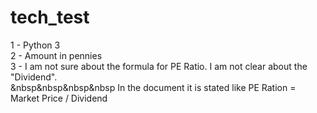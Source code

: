 # tech_test
1 - Python 3  
2 - Amount in pennies  
3 - I am not sure about the formula for PE Ratio. I am not clear about the "Dividend".  
&nbsp&nbsp&nbsp&nbsp In the document it is stated like PE Ration = Market Price / Dividend
